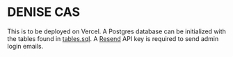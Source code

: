# DENISE CAS

This is to be deployed on Vercel. A Postgres database can be initialized with
the tables found in [tables.sql](./tables.sql). A [Resend](https://resend.com)
API key is required to send admin login emails.
